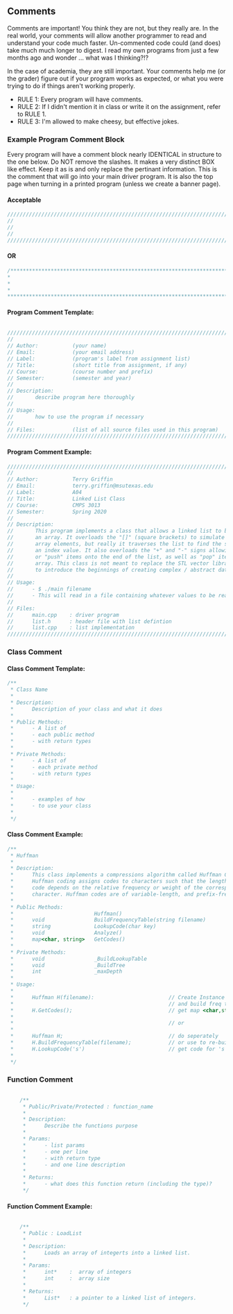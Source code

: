 ## Comments

Comments are important! You think they are not, but they really are. In the real world, your comments will allow another programmer to read and understand your code much faster. Un-commented code could (and does) take much much longer to digest. I read my own programs from just a few months ago and wonder ... what was I thinking?!? 

In the case of academia, they are still important. Your comments help me (or the grader) figure out if your program works as expected, or what you were trying to do if things aren't working properly.

- RULE 1: Every program will have comments. 
- RULE 2: If I didn't mention it in class or write it on the assignment, refer to RULE 1. 
- RULE 3: I'm allowed to make cheesy, but effective jokes. 

### Example Program Comment Block 

Every program will have a comment block nearly IDENTICAL in structure to the one below. Do NOT remove the slashes. It makes a very distinct BOX like effect. Keep it as is and only replace the pertinant information.
This is the comment that will go into your main driver program. It is also the top page when turning in a 
printed program (unless we create a banner page).

#### Acceptable 

```cpp
///////////////////////////////////////////////////////////////////////////////
// 
//
//
///////////////////////////////////////////////////////////////////////////////
```

#### OR

```cpp
/*****************************************************************************
*
* 
*
*****************************************************************************/
```

#### Program Comment Template:

```cpp

///////////////////////////////////////////////////////////////////////////////
//                   
// Author:           (your name)
// Email:            (your email address)
// Label:            (program's label from assignment list)
// Title:            (short title from assignment, if any)
// Course:           (course number and prefix)
// Semester:         (semester and year)
//
// Description:
//       describe program here thoroughly 
//
// Usage:
//       how to use the program if necessary
//
// Files:            (list of all source files used in this program)
/////////////////////////////////////////////////////////////////////////////////
```

#### Program Comment Example:

```cpp
///////////////////////////////////////////////////////////////////////////////
//                   
// Author:           Terry Griffin
// Email:            terry.griffin@msutexas.edu
// Label:            A04
// Title:            Linked List Class
// Course:           CMPS 3013
// Semester:         Spring 2020
//
// Description:
//       This program implements a class that allows a linked list to be used just like 
//       an array. It overloads the "[]" (square brackets) to simulate accessing seperate 
//       array elements, but really it traverses the list to find the specified node using
//       an index value. It also overloads the "+" and "-" signs allowing a user to "add"
//       or "push" items onto the end of the list, as well as "pop" items off the end of our 
//       array. This class is not meant to replace the STL vector library, its simply a project
//       to introduce the beginnings of creating complex / abstract data types. 
//       
// Usage: 
//      - $ ./main filename
//      - This will read in a file containing whatever values to be read into our list/array. 
//      
// Files:            
//      main.cpp    : driver program 
//      list.h      : header file with list defintion
//      list.cpp    : list implementation
/////////////////////////////////////////////////////////////////////////////////
```

### Class Comment

#### Class Comment Template:

```cpp
/**
 * Class Name
 * 
 * Description:
 *      Description of your class and what it does
 * 
 * Public Methods:
 *      - A list of 
 *      - each public method
 *      - with return types
 * 
 * Private Methods:
 *      - A list of 
 *      - each private method
 *      - with return types
 * 
 * Usage: 
 * 
 *      - examples of how
 *      - to use your class 
 *      
 */
```
#### Class Comment Example:

```cpp
/**
 * Huffman
 * 
 * Description:
 *      This class implements a compressions algorithm called Huffman Coding.
 *      Huffman coding assigns codes to characters such that the length of the 
 *      code depends on the relative frequency or weight of the corresponding 
 *      character. Huffman codes are of variable-length, and prefix-free
 * 
 * Public Methods:
 *                          Huffman()                               
 *      void                BuildFrequencyTable(string filename)
 *      string              LookupCode(char key)
 *      void                Analyze()
 *      map<char, string>   GetCodes()
 * 
 * Private Methods:
 *      void                _BuildLookupTable
 *      void                _BuildTree
 *      int                 _maxDepth
 * 
 * Usage: 
 * 
 *      Huffman H(filename):                        // Create Instance of Huffman
 *                                                  // and build freq table. 
 *      H.GetCodes();                               // get map <char,string> of codes
 * 
 *                                                  // or
 *      
 *      Huffman H;                                  // do seperately
 *      H.BuildFrequencyTable(filename);            // or use to re-build another file
 *      H.LookupCode('s')                           // get code for 's' 
 *      
 */
```

### Function Comment

```cpp

    /**
     * Public/Private/Protected : function_name
     * 
     * Description:
     *      Describe the functions purpose
     * 
     * Params:
     *      - list params
     *      - one per line
     *      - with return type
     *      - and one line description
     * 
     * Returns:
     *      - what does this function return (including the type)?
     */
```

#### Function Comment Example:

```cpp

    /**
     * Public : LoadList
     * 
     * Description:
     *      Loads an array of integerts into a linked list.
     * 
     * Params:
     *      int*    :  array of integers
     *      int     :  array size
     * 
     * Returns:
     *      List*   : a pointer to a linked list of integers.
     */
```